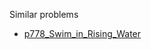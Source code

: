 Similar problems
- [p778_Swim_in_Rising_Water](https://github.com/genxium/Leetcode/tree/master/p778_Swim_in_Rising_Water) 
